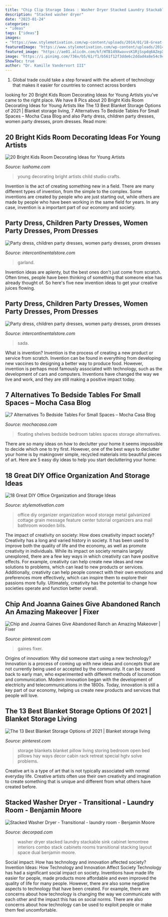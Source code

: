 ```yaml
---
title: "Chip Clip Storage Ideas : Washer Dryer Stacked Laundry Stackable Sink Cabinet Lemontree Interiors Combo Stack Cabinets Rooms Transitional Stacking Layout Space Dual Benjamin Moore"
description: "Stacked washer dryer"
date: "2023-01-24"
categories:
- "ideas"
tags: ["ideas"]
images:
- "https://www.stylemotivation.com/wp-content/uploads/2014/01/18-Great-DIY-Office-Organization-and-Storage-Ideas-11-620x930.jpg"
featuredImage: "https://www.stylemotivation.com/wp-content/uploads/2014/01/18-Great-DIY-Office-Organization-and-Storage-Ideas-11-620x930.jpg"
featured_image: "https://ae01.alicdn.com/kf/HTB149XwavvsK1RjSspdq6AZepXa7.jpg"
image: "https://i.pinimg.com/736x/b5/61/f1/b561f12f3dde6c2ddad4a8e54c9c500c.jpg"
ShowToc: true
author: "Dr. Kamille Vandervort III"
---
```



1. Global trade could take a step forward with the advent of technology that makes it easier for countries to connect across borders 

	

		
looking for 20 Bright Kids Room Decorating Ideas for Young Artists you've came to the right place. We have 8 Pics about 20 Bright Kids Room Decorating Ideas for Young Artists like The 13 Best Blanket Storage Options of 2021 | Blanket storage living, 7 Alternatives To Bedside Tables For Small Spaces – Mocha Casa Blog and also Party dress, children party dresses, women party dresses, prom dresses. Read more:
		
    
## 20 Bright Kids Room Decorating Ideas For Young Artists

<img loading=lazy src="https://www.lushome.com/wp-content/uploads/2015/07/kids-room-decorating-ideas-art-crafts-19.jpg" onerror="this.onerror=null;this.src='https://tse1.mm.bing.net/th?id=OIP.I53EuJP2JySJWXLFDX0N0QHaFj&amp;pid=15.1';" alt="20 Bright Kids Room Decorating Ideas for Young Artists">

_Source: lushome.com_

>young decorating bright artists child studio crafts. 

	

Invention is the act of creating something new in a field. There are many different types of invention, from the simple to the complex. Some inventions are created by people who are just starting out, while others are made by people who have been working in the same field for years. In any case, invention is a important part of our economy and society.

    
## Party Dress, Children Party Dresses, Women Party Dresses, Prom Dresses

<img loading=lazy src="https://ae01.alicdn.com/kf/HTB149XwavvsK1RjSspdq6AZepXa7.jpg" onerror="this.onerror=null;this.src='https://tse3.mm.bing.net/th?id=OIP.okGnqHuU77iWKmmLaSH_RAHaHa&amp;pid=15.1';" alt="Party dress, children party dresses, women party dresses, prom dresses">

_Source: intercontinentalstore.com_

>garland. 

	

Invention ideas are aplenty, but the best ones don't just come from scratch. Often times, people have been thinking of something that someone else has already thought of. So here's five new invention ideas to get your creative juices flowing.

    
## Party Dress, Children Party Dresses, Women Party Dresses, Prom Dresses

<img loading=lazy src="https://ae01.alicdn.com/kf/UTB8DjngrFfJXKJkSamHq6zLyVXah/SADA-V-160-USB-Wired-Wooden-Combination-Speakers-Computer-Speakers-Bass-Stereo-Music-Player-Subwoofer-Sound.jpg_220x220.jpg" onerror="this.onerror=null;this.src='https://tse3.mm.bing.net/th?id=OIP.J3LxE7UiMOLwgj8dlhVU-AAAAA&amp;pid=15.1';" alt="Party dress, children party dresses, women party dresses, prom dresses">

_Source: intercontinentalstore.com_

>sada. 

	

What is invention?
Invention is the process of creating a new product or service from scratch. Invention can be found in everything from developing new vaccines to designing a better way to produce food. However, invention is perhaps most famously associated with technology, such as the development of cars and computers. Inventions have changed the way we live and work, and they are still making a positive impact today.

    
## 7 Alternatives To Bedside Tables For Small Spaces – Mocha Casa Blog

<img loading=lazy src="http://www.mochacasa.com/blog/wp-content/uploads/2016/03/floating-shelves-bedroom-storage.jpg" onerror="this.onerror=null;this.src='https://tse2.mm.bing.net/th?id=OIP.gFHbJbRKuGJetVt3t-SijwHaIH&amp;pid=15.1';" alt="7 Alternatives To Bedside Tables For Small Spaces – Mocha Casa Blog">

_Source: mochacasa.com_

>floating shelves bedside bedroom tables spaces storage alternatives. 

	

There are so many ideas on how to declutter your home it seems impossible to decide which one to try first. However, one of the best ways to declutter your home is by makingover simple, recycled materials into beautiful pieces of art. Here are 5 easy diy ideas to help you start decluttering your home: 

    
## 18 Great DIY Office Organization And Storage Ideas

<img loading=lazy src="https://www.stylemotivation.com/wp-content/uploads/2014/01/18-Great-DIY-Office-Organization-and-Storage-Ideas-11-620x930.jpg" onerror="this.onerror=null;this.src='https://tse4.mm.bing.net/th?id=OIP.eaNycoX2yHndTDK4XYO_MAHaLH&amp;pid=15.1';" alt="18 Great DIY Office Organization and Storage Ideas">

_Source: stylemotivation.com_

>office diy organizer organization wood storage metal galvanized cottage grain message feature center tutorial organizers ana mail bathroom wooden bills. 

	

The impact of creativity on society: How does creativity impact society?
Creativity has a long and varied history in society. It has been used to improve both the quality of life and the economy, as well as promote creativity in individuals. While its impact on society remains largely unexplored, there are a few key ways in which creativity can have positive effects. For example, creativity can help create new ideas and new solutions to problems, which can lead to new products or services. Additionally, creativity can help people connect with their own emotions and preferences more effectively, which can inspire them to explore their passions more fully. Ultimately, creativity has the potential to change how societies operate and function better overall.

    
## Chip And Joanna Gaines Give Abandoned Ranch An Amazing Makeover | Fixer

<img loading=lazy src="https://i.pinimg.com/736x/7e/2b/a3/7e2ba3e303ed6d5a44e8e448a8756e08--chip-and-joanna-gaines-beautiful-bathrooms.jpg" onerror="this.onerror=null;this.src='https://tse3.mm.bing.net/th?id=OIP.pADMsKk_YaZcOodye0VBmwHaLG&amp;pid=15.1';" alt="Chip and Joanna Gaines Give Abandoned Ranch an Amazing Makeover | Fixer">

_Source: pinterest.com_

>gaines fixer. 

	

Origins of innovation: Why did someone start using a new technology?
Innovation is a process of coming up with new ideas and concepts that are not currently being used or accepted by the community. It can be traced back to early man, who experimented with different methods of locomotion and communication. Modern innovation began with the development of electricity and telecommunications in the 1800s. Today, innovation is still a key part of our economy, helping us create new products and services that people will love.

    
## The 13 Best Blanket Storage Options Of 2021 | Blanket Storage Living

<img loading=lazy src="https://i.pinimg.com/736x/b5/61/f1/b561f12f3dde6c2ddad4a8e54c9c500c.jpg" onerror="this.onerror=null;this.src='https://tse1.mm.bing.net/th?id=OIP.QtMiE3PrH-P07Mc9OyN5KAHaLH&amp;pid=15.1';" alt="The 13 Best Blanket Storage Options of 2021 | Blanket storage living">

_Source: pinterest.com_

>storage blankets blanket pillow living storing bedroom open bed pillows hay ways decor cabin rack retreat special hgtv solve problems. 

	

Creative art is a type of art that is not typically associated with normal everyday life. Creative artists often use their own creativity and imagination to create something that is unique and different from what others have created before.

    
## Stacked Washer Dryer - Transitional - Laundry Room - Benjamin Moore

<img loading=lazy src="https://cdn.decorpad.com/photos/2014/09/24/2fb0acb995a5.jpg" onerror="this.onerror=null;this.src='https://tse2.mm.bing.net/th?id=OIP.OgmIpUqhX1zdGOqGPojMnwDHEs&amp;pid=15.1';" alt="Stacked Washer Dryer - Transitional - laundry room - Benjamin Moore">

_Source: decorpad.com_

>washer dryer stacked laundry stackable sink cabinet lemontree interiors combo stack cabinets rooms transitional stacking layout space dual benjamin moore. 

	

Social impact: How has technology and innovation affected society?
Invention Ideas: How Technology and Innovation Affect Society
Technology has had a significant social impact on society. Inventions have made life easier for people, made products more affordable and even improved the quality of life for many people. However, there are also some negative aspects to technology that have been created. For example, there are concerns about how technology is changing the way we communicate with each other and the impact this has on social norms. There are also concerns about how technology can be used to exploit people or make them feel uncomfortable.

